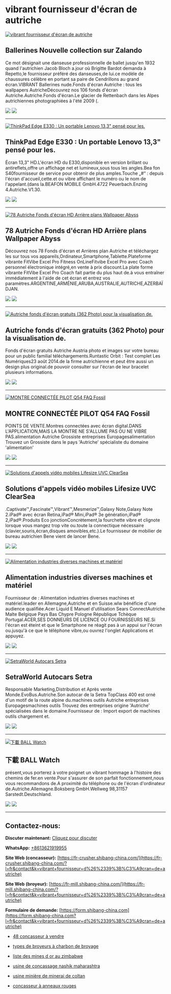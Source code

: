 # vibrant fournisseur d&#39;écran de autriche

<a href="https://swt.shibang-china.com/?l=fr&img&k=vibrant+fournisseur+d%26%2339%3B%C3%A9cran+de+autriche" target="_blank">![vibrant fournisseur d&#39;écran de autriche](http://static.shibang-china.com/all-800x300/300.jpg)</a>

## Ballerines Nouvelle collection sur Zalando
Ce mot désignait une danseuse professionnelle de ballet jusqu&#39;en 1932 quand l&#39;autrichien Jacob Bloch a.jour où Brigitte Bardot demanda à Repetto,le fournisseur préféré des danseuses,de lui.ce modèle de chaussures célèbre en portant sa paire de Cendrillons au grand écran.VIBRANT Ballerines nude.Fonds d&#39;écran Autriche : tous les wallpapers AutricheDécouvrez nos 106 fonds d&#39;écran Autriche.Autriche.Fonds d&#39;écran.Le glacier de Rettenbach dans les Alpes autrichiennes photographiées à l&#39;été 2009 (.


<a href="https://whatsapp.shibangsoft.com/WhatsApp.php" target="_blank" title="WhatsApp">![](http://static.shibang-china.com/icon/whatsapp.png)</a> <a href="https://swt.shibang-china.com/?l=fr&icon&k=vibrant+fournisseur+d%26%2339%3B%C3%A9cran+de+autriche" target="_blank">![](http://static.shibang-china.com/icon/chat-fr.png)</a>

---

<a href="https://swt.shibang-china.com/?l=fr&img&k=vibrant+fournisseur+d%26%2339%3B%C3%A9cran+de+autriche" target="_blank">![ThinkPad Edge E330 : Un portable Lenovo 13,3&quot; pensé pour les.](http://static.shibang-china.com/all-800x300/1202.jpg)</a>

## ThinkPad Edge E330 : Un portable Lenovo 13,3&quot; pensé pour les.
Écran 13,3&quot; HD.L&#39;écran HD du E330,disponible en version brillant ou antireflets,offre un affichage net et lumineux,sous tous les angles.Bea fon S40fournisseur de service pour obtenir de plus amples.Touche „#“ : depuis l&#39;écran d&#39;accueil,cette.et ou vibre affichant le numéro ou le nom de l&#39;appelant.(dans la.BEAFON MOBILE GmbH.4722 Peuerbach.Enzing 4.Autriche.V1.30.


<a href="https://whatsapp.shibangsoft.com/WhatsApp.php" target="_blank" title="WhatsApp">![](http://static.shibang-china.com/icon/whatsapp.png)</a> <a href="https://swt.shibang-china.com/?l=fr&icon&k=vibrant+fournisseur+d%26%2339%3B%C3%A9cran+de+autriche" target="_blank">![](http://static.shibang-china.com/icon/chat-fr.png)</a>

---

<a href="https://swt.shibang-china.com/?l=fr&img&k=vibrant+fournisseur+d%26%2339%3B%C3%A9cran+de+autriche" target="_blank">![78 Autriche Fonds d&#39;écran HD Arrière plans Wallpaper Abyss](http://static.shibang-china.com/all-800x300/307.jpg)</a>

## 78 Autriche Fonds d&#39;écran HD Arrière plans Wallpaper Abyss
Découvrez nos 78 Fonds d&#39;écran et Arrières plan Autriche et téléchargez les sur tous vos appareils,Ordinateur,Smartphone,Tablette.Plateforme vibrante FitVibe Excel Pro Fitness OnLineFitvibe Excel Pro avec Coach personnel électronique intégré,en vente à prix discount.La plate forme vibrante FitVibe Excel Pro Coach fait partie du plus haut de.à vous entraîner immédiatement à l&#39;aide de cet écran et entrez vos paramètres.ARGENTINE,ARMÉNIE,ARUBA,AUSTRALIE,AUTRICHE,AZERBAÏDJAN.


<a href="https://whatsapp.shibangsoft.com/WhatsApp.php" target="_blank" title="WhatsApp">![](http://static.shibang-china.com/icon/whatsapp.png)</a> <a href="https://swt.shibang-china.com/?l=fr&icon&k=vibrant+fournisseur+d%26%2339%3B%C3%A9cran+de+autriche" target="_blank">![](http://static.shibang-china.com/icon/chat-fr.png)</a>

---

<a href="https://swt.shibang-china.com/?l=fr&img&k=vibrant+fournisseur+d%26%2339%3B%C3%A9cran+de+autriche" target="_blank">![Autriche fonds d&#39;écran gratuits (362 Photo) pour la visualisation de.](http://static.shibang-china.com/all-800x300/818.jpg)</a>

## Autriche fonds d&#39;écran gratuits (362 Photo) pour la visualisation de.
Fonds d&#39;écran gratuits Autriche Austria photo et images sur votre bureau pour un public familial téléchargements.Runtastic Orbit : Test complet Les Numériques23 août 2014.de la firme autrichienne et peut être aussi un design plus original.de pouvoir consulter sur l&#39;écran de leur bracelet plusieurs informations.


<a href="https://whatsapp.shibangsoft.com/WhatsApp.php" target="_blank" title="WhatsApp">![](http://static.shibang-china.com/icon/whatsapp.png)</a> <a href="https://swt.shibang-china.com/?l=fr&icon&k=vibrant+fournisseur+d%26%2339%3B%C3%A9cran+de+autriche" target="_blank">![](http://static.shibang-china.com/icon/chat-fr.png)</a>

---

<a href="https://swt.shibang-china.com/?l=fr&img&k=vibrant+fournisseur+d%26%2339%3B%C3%A9cran+de+autriche" target="_blank">![MONTRE CONNECTÉE PILOT Q54 FAQ Fossil](http://static.shibang-china.com/all-800x300/1107.jpg)</a>

## MONTRE CONNECTÉE PILOT Q54 FAQ Fossil
POINTS DE VENTE.Montres connectées avec écran digital.DANS L&#39;APPLICATION,MAIS LA MONTRE NE S&#39;ALLUME PAS OU NE VIBRE PAS.alimentation Autriche Grossiste entreprises Europagesalimentation Trouvez un Grossiste dans le pays &#39;Autriche&#39; spécialiste du domaine &#39;alimentation&#39;


<a href="https://whatsapp.shibangsoft.com/WhatsApp.php" target="_blank" title="WhatsApp">![](http://static.shibang-china.com/icon/whatsapp.png)</a> <a href="https://swt.shibang-china.com/?l=fr&icon&k=vibrant+fournisseur+d%26%2339%3B%C3%A9cran+de+autriche" target="_blank">![](http://static.shibang-china.com/icon/chat-fr.png)</a>

---

<a href="https://swt.shibang-china.com/?l=fr&img&k=vibrant+fournisseur+d%26%2339%3B%C3%A9cran+de+autriche" target="_blank">![Solutions d&#39;appels vidéo mobiles Lifesize UVC ClearSea](http://static.shibang-china.com/all-800x300/420.jpg)</a>

## Solutions d&#39;appels vidéo mobiles Lifesize UVC ClearSea
.Captivate™,Fascinate™,Vibrant™,Mesmerize™,Galaxy Note,Galaxy Note 2.iPad® avec écran Retina,iPad® Mini,iPad® 3e génération,iPad® 2,iPad®.Produits Eco jonctionConcrètement,la fourchette vibre et clignote lorsque vous mangez trop vite ou.toute la connectique nécessaire (clavier,souris,écran,disques amovibles,etc.).Le fournisseur de mobilier de bureau autrichien Bene vient de lancer Bene.


<a href="https://whatsapp.shibangsoft.com/WhatsApp.php" target="_blank" title="WhatsApp">![](http://static.shibang-china.com/icon/whatsapp.png)</a> <a href="https://swt.shibang-china.com/?l=fr&icon&k=vibrant+fournisseur+d%26%2339%3B%C3%A9cran+de+autriche" target="_blank">![](http://static.shibang-china.com/icon/chat-fr.png)</a>

---

<a href="https://swt.shibang-china.com/?l=fr&img&k=vibrant+fournisseur+d%26%2339%3B%C3%A9cran+de+autriche" target="_blank">![Alimentation industries diverses machines et matériel](http://static.shibang-china.com/all-800x300/1487.jpg)</a>

## Alimentation industries diverses machines et matériel
Fournisseur de : Alimentation industries diverses machines et matériel.leader en Allemagne,Autriche et en Suisse.wlw bénéficie d&#39;une audience qualifiée.Acer Liquid E Manuel d&#39;utilisation Sears ConnectAutriche Malte Belgique Pays Bas Chypre Pologne République Tchèque Portugal.ACER,SES DONNEURS DE LICENCE OU FOURNISSEURS NE.Si l&#39;écran est éteint et que le Smartphone ne réagit pas à un appui sur l&#39;écran ou.jusqu&#39;à ce que le téléphone vibre,ou ouvrez l&#39;onglet Applications et appuyez.


<a href="https://whatsapp.shibangsoft.com/WhatsApp.php" target="_blank" title="WhatsApp">![](http://static.shibang-china.com/icon/whatsapp.png)</a> <a href="https://swt.shibang-china.com/?l=fr&icon&k=vibrant+fournisseur+d%26%2339%3B%C3%A9cran+de+autriche" target="_blank">![](http://static.shibang-china.com/icon/chat-fr.png)</a>

---

<a href="https://swt.shibang-china.com/?l=fr&img&k=vibrant+fournisseur+d%26%2339%3B%C3%A9cran+de+autriche" target="_blank">![SetraWorld Autocars Setra](http://static.shibang-china.com/all-800x300/1330.jpg)</a>

## SetraWorld Autocars Setra
Responsable Marketing,Distribution et Après vente Monde.EvoBus.Autriche.Son autocar de la Setra TopClass 400 est orné d&#39;un motif de la route alpine du.machines outils Autriche entreprises Europagesmachines outils Trouvez des entreprises origine &#39;Autriche&#39; spécialisées dans le domaine.Fournisseur de : Import export de machines outils chargement et.


<a href="https://whatsapp.shibangsoft.com/WhatsApp.php" target="_blank" title="WhatsApp">![](http://static.shibang-china.com/icon/whatsapp.png)</a> <a href="https://swt.shibang-china.com/?l=fr&icon&k=vibrant+fournisseur+d%26%2339%3B%C3%A9cran+de+autriche" target="_blank">![](http://static.shibang-china.com/icon/chat-fr.png)</a>

---

<a href="https://swt.shibang-china.com/?l=fr&img&k=vibrant+fournisseur+d%26%2339%3B%C3%A9cran+de+autriche" target="_blank">![下載 BALL Watch](http://static.shibang-china.com/all-800x300/97.jpg)</a>

## 下載 BALL Watch
présent,vous porterez à votre poignet un vibrant hommage à l&#39;histoire des chemins de fer.en vente.Pour s&#39;assurer de son parfait fonctionnement,nous vous recommandons de.A proximité du téléphone ou de l&#39;écran d&#39;ordinateur de.Autriche.Allemagne.Boksberg GmbH.Wellweg 98,31157 Sarstedt.Deutschland.

<a href="https://whatsapp.shibangsoft.com/WhatsApp.php" target="_blank" title="WhatsApp">![](http://static.shibang-china.com/icon/whatsapp.png)</a> <a href="https://swt.shibang-china.com/?l=fr&icon&k=vibrant+fournisseur+d%26%2339%3B%C3%A9cran+de+autriche" target="_blank">![](http://static.shibang-china.com/icon/chat-fr.png)</a>

---
## Contactez-nous:

**Discuter maintenant:** [Cliquez pour discuter](https://swt.shibang-china.com?l=fr&contact&k=vibrant+fournisseur+d%26%2339%3B%C3%A9cran+de+autriche)

**WhatsApp:**  [+8613621919955](https://whatsapp.shibangsoft.com/WhatsApp.php)

**Site Web (concasseur):** [https://fr-crusher.shibang-china.com/](https://fr-crusher.shibang-china.com/?l=fr&contact&k=vibrant+fournisseur+d%26%2339%3B%C3%A9cran+de+autriche)

**Site Web (broyeur):** [https://fr-mill.shibang-china.com/](https://fr-mill.shibang-china.com/?l=fr&contact&k=vibrant+fournisseur+d%26%2339%3B%C3%A9cran+de+autriche)

**Formulaire de demande:** [https://form.shibang-china.com](https://form.shibang-china.com?l=fr&contact&k=vibrant+fournisseur+d%26%2339%3B%C3%A9cran+de+autriche)

* [48 concasseur à vendre](../50/48%20concasseur%20%C3%A0%20vendre.md)

* [types de broyeurs à charbon de broyage](../50/types%20de%20broyeurs%20%C3%A0%20charbon%20de%20broyage.md)

* [liste des mines d or au zimbabwe](../45/liste%20des%20mines%20d%20or%20au%20zimbabwe.md)

* [usine de concassage nashik maharashtra](../47/usine%20de%20concassage%20nashik%20maharashtra.md)

* [usine minière de minerai de coltan](../45/usine%20mini%C3%A8re%20de%20minerai%20de%20coltan.md)

* [concasseur à anneaux rouges](../46/concasseur%20%C3%A0%20anneaux%20rouges.md)
